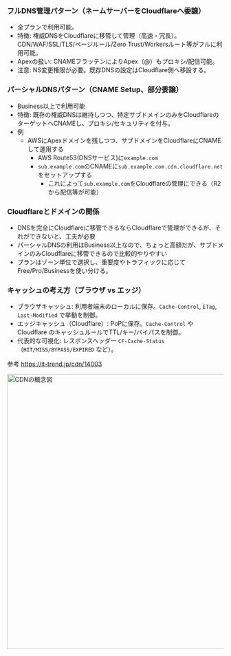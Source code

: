 ### フルDNS管理パターン（ネームサーバーをCloudflareへ委譲）
- 全プランで利用可能。
- 特徴: 権威DNSをCloudflareに移管して管理（高速・冗長）。CDN/WAF/SSL/TLS/ページルール/Zero Trust/Workersルート等がフルに利用可能。
- Apexの扱い: CNAMEフラッテンによりApex（@）もプロキシ/配信可能。
- 注意: NS変更権限が必要。既存DNSの設定はCloudflare側へ移設する。

### パーシャルDNSパターン（CNAME Setup、部分委譲）
- Business以上で利用可能
- 特徴: 既存の権威DNSは維持しつつ、特定サブドメインのみをCloudflareのターゲットへCNAMEし、プロキシ/セキュリティを付与。
- 例
  - AWSにApexドメインを残しつつ、サブドメインをCloudflareにCNAMEして運用する
    - AWS Route53(DNSサービス)に`example.com`
    - `sub.example.com`のCNAMEに`sub.example.com.cdn.cloudflare.net`をセットアップする
      - これによって`sub.example.com`をCloudflareの管理にできる（R2から配信等が可能）

### Cloudflareとドメインの関係
- DNSを完全にCloudflareに移管できるならCloudflareで管理ができるが、それができないと、工夫が必要
- パーシャルDNSの利用はBusiness以上なので、ちょっと高額だが、サブドメインのみCloudflareに移管できるので比較的やりやすい
- プランはゾーン単位で選択し、重要度やトラフィックに応じてFree/Pro/Businessを使い分ける。

### キャッシュの考え方（ブラウザ vs エッジ）
- ブラウザキャッシュ: 利用者端末のローカルに保存。`Cache-Control`, `ETag`, `Last-Modified` で挙動を制御。
- エッジキャッシュ（Cloudflare）: PoPに保存。`Cache-Control` や Cloudflare のキャッシュルールでTTL/キー/バイパスを制御。
- 代表的な可視化: レスポンスヘッダー `CF-Cache-Status`（`HIT/MISS/BYPASS/EXPIRED` など）。

参考
https://it-trend.jp/cdn/14003

<img src="https://cdn.it-trend.jp/product_page_info_details/31582/current/main?1718346450" alt="CDNの概念図" width="640" />

